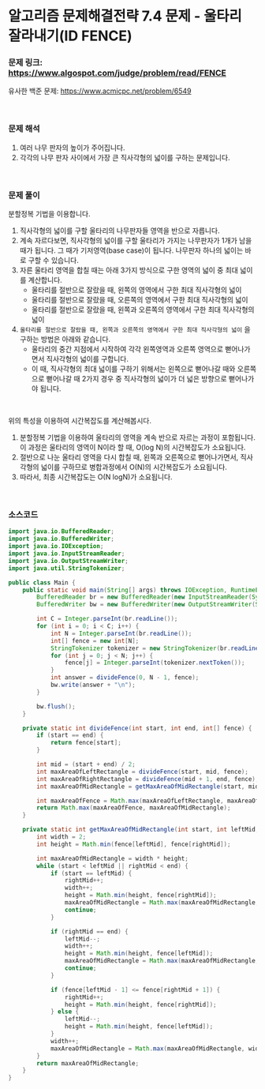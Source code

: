 # 알고리즘 문제해결전략 7.4 문제 - 울타리 잘라내기(ID FENCE)

### 문제 링크: https://www.algospot.com/judge/problem/read/FENCE

유사한 백준 문제: https://www.acmicpc.net/problem/6549

<br>

### 문제 해석

1. 여러 나무 판자의 높이가 주어집니다.
2. 각각의 나무 판자 사이에서 가장 큰 직사각형의 넓이를 구하는 문제입니다.

<br>

### 문제 풀이

분할정복 기법을 이용합니다.

1. 직사각형의 넓이를 구할 울타리의 나무판자들 영역을 반으로 자릅니다.
2. 계속 자르다보면, 직사각형의 넓이를 구할 울타리가 가지는 나무판자가 1개가 남을 때가 됩니다. 그 때가 기저영역(base case)이 됩니다. 나무판자 하나의 넓이는 바로 구할 수 있습니다.
3. 자른 울타리 영역을 합칠 때는 아래 3가지 방식으로 구한 영역의 넓이 중 최대 넓이를 계산합니다.
   - 울타리를 절반으로 잘랐을 때, 왼쪽의 영역에서 구한 최대 직사각형의 넓이
   - 울타리를 절반으로 잘랐을 때, 오른쪽의 영역에서 구한 최대 직사각형의 넓이
   - 울타리를 절반으로 잘랐을 때, 왼쪽과 오른쪽의 영역에서 구한 최대 직사각형의 넓이
4. `울타리를 절반으로 잘랐을 때, 왼쪽과 오른쪽의 영역에서 구한 최대 직사각형의 넓이` 을 구하는 방법은 아래와 같습니다.
   - 울타리의 중간 지점에서 시작하여 각각 왼쪽영역과 오른쪽 영역으로 뻗어나가면서 직사각형의 넓이를 구합니다.
   - 이 때, 직사각형의 최대 넓이를 구하기 위해서는 왼쪽으로 뻗어나갈 때와 오른쪽으로 뻗어나갈 때 2가지 경우 중 직사각형의 넓이가 더 넓은 방향으로 뻗어나가야 됩니다.

<br>

위의 특성을 이용하여 시간복잡도를 계산해봅시다.

1. 분할정복 기법을 이용하여 울타리의 영역을 계속 반으로 자르는 과정이 포함됩니다. 이 과정은 울타리의 영역이 N이라 할 때, O(log N)의 시간복잡도가 소요됩니다.
2. 절반으로 나눈 울타리 영역을 다시 합칠 때, 왼쪽과 오른쪽으로 뻗어나가면서, 직사각형의 넓이를 구하므로 병합과정에서 O(N)의 시간복잡도가 소요됩니다.
3. 따라서, 최종 시간복잡도는 O(N logN)가 소요됩니다.

<br>

### 소스코드

```java
import java.io.BufferedReader;
import java.io.BufferedWriter;
import java.io.IOException;
import java.io.InputStreamReader;
import java.io.OutputStreamWriter;
import java.util.StringTokenizer;

public class Main {
    public static void main(String[] args) throws IOException, RuntimeException {
        BufferedReader br = new BufferedReader(new InputStreamReader(System.in));
        BufferedWriter bw = new BufferedWriter(new OutputStreamWriter(System.out));

        int C = Integer.parseInt(br.readLine());
        for (int i = 0; i < C; i++) {
            int N = Integer.parseInt(br.readLine());
            int[] fence = new int[N];
            StringTokenizer tokenizer = new StringTokenizer(br.readLine());
            for (int j = 0; j < N; j++) {
                fence[j] = Integer.parseInt(tokenizer.nextToken());
            }
            int answer = divideFence(0, N - 1, fence);
            bw.write(answer + "\n");
        }

        bw.flush();
    }

    private static int divideFence(int start, int end, int[] fence) {
        if (start == end) {
            return fence[start];
        }

        int mid = (start + end) / 2;
        int maxAreaOfLeftRectangle = divideFence(start, mid, fence);
        int maxAreaOfRightRectangle = divideFence(mid + 1, end, fence);
        int maxAreaOfMidRectangle = getMaxAreaOfMidRectangle(start, mid, mid + 1, end, fence);

        int maxAreaOfFence = Math.max(maxAreaOfLeftRectangle, maxAreaOfRightRectangle);
        return Math.max(maxAreaOfFence, maxAreaOfMidRectangle);
    }

    private static int getMaxAreaOfMidRectangle(int start, int leftMid, int rightMid, int end, int[] fence) {
        int width = 2;
        int height = Math.min(fence[leftMid], fence[rightMid]);

        int maxAreaOfMidRectangle = width * height;
        while (start < leftMid || rightMid < end) {
            if (start == leftMid) {
                rightMid++;
                width++;
                height = Math.min(height, fence[rightMid]);
                maxAreaOfMidRectangle = Math.max(maxAreaOfMidRectangle, width * height);
                continue;
            }

            if (rightMid == end) {
                leftMid--;
                width++;
                height = Math.min(height, fence[leftMid]);
                maxAreaOfMidRectangle = Math.max(maxAreaOfMidRectangle, width * height);
                continue;
            }

            if (fence[leftMid - 1] <= fence[rightMid + 1]) {
                rightMid++;
                height = Math.min(height, fence[rightMid]);
            } else {
                leftMid--;
                height = Math.min(height, fence[leftMid]);
            }
            width++;
            maxAreaOfMidRectangle = Math.max(maxAreaOfMidRectangle, width * height);
        }
        return maxAreaOfMidRectangle;
    }
}
```

